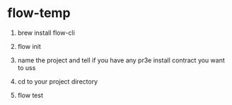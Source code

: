 # flow-temp

1. brew install flow-cli

2. flow init

3. name the project and tell if you have any pr3e install contract you want to uss

4. cd to your project directory

5. flow test
